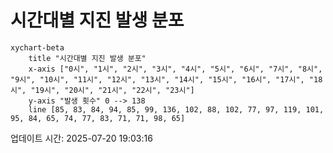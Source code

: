 # 시간대별 지진 발생 분포

```mermaid
xychart-beta
    title "시간대별 지진 발생 분포"
    x-axis ["0시", "1시", "2시", "3시", "4시", "5시", "6시", "7시", "8시", "9시", "10시", "11시", "12시", "13시", "14시", "15시", "16시", "17시", "18시", "19시", "20시", "21시", "22시", "23시"]
    y-axis "발생 횟수" 0 --> 138
    line [85, 83, 84, 94, 85, 99, 136, 102, 88, 102, 77, 97, 119, 101, 95, 84, 65, 74, 77, 83, 71, 71, 98, 65]
```

업데이트 시간: 2025-07-20 19:03:16
